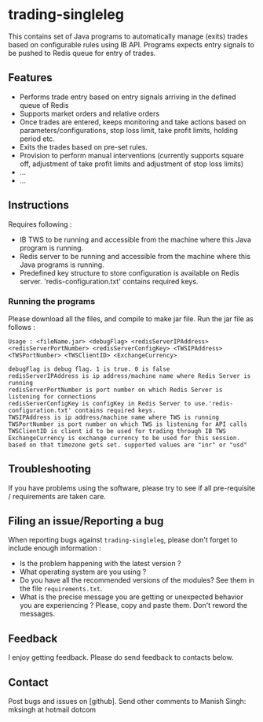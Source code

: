 # trading-singleleg
This contains set of Java programs to automatically manage (exits) trades based on configurable rules using IB API. 
Programs expects entry signals to be pushed to Redis queue for entry of trades.

## Features

  * Performs trade entry based on entry signals arriving in the defined queue of Redis
  * Supports market orders and relative orders
  * Once trades are entered, keeps monitoring and take actions based on parameters/configurations, stop loss limit, take profit limits, holding period etc.
  * Exits the trades based on pre-set rules.
  * Provision to perform manual interventions (currently supports square off, adjustment of take profit limits and adjustment of stop loss limits)
  * ...
  * ...

## Instructions

Requires following :
  * IB TWS to be running and accessible from the machine where this Java program is running.
  * Redis server to be running and accessible from the machine where this Java programs is running.
  * Predefined key structure to store configuration is available on Redis server. 'redis-configuration.txt' contains required keys.

### Running the programs

Please download all the files, and compile to make jar file. 
Run the jar file as follows :

	Usage : <fileName.jar> <debugFlag> <redisServerIPAddress> <redisServerPortNumber> <redisServerConfigKey> <TWSIPAddress> <TWSPortNumber> <TWSClientID> <ExchangeCurrency>

    debugFlag is debug flag. 1 is true. 0 is false
    redisServerIPAddress is ip address/machine name where Redis Server is running
    redisServerPortNumber is port number on which Redis Server is listening for connections        
    redisServerConfigKey is configKey in Redis Server to use.'redis-configuration.txt' contains required keys.  
    TWSIPAddress is ip address/machine name where TWS is running
    TWSPortNumber is port number on which TWS is listening for API calls
    TWSClientID is client id to be used for trading through IB TWS
    ExchangeCurrency is exchange currency to be used for this session. based on that timezone gets set. supported values are "inr" or "usd"

## Troubleshooting

If you have problems using the software, please try to see if all pre-requisite / requirements are taken care.

## Filing an issue/Reporting a bug

When reporting bugs against `trading-singleleg`, please don't forget to include enough information :

* Is the problem happening with the latest version ?
* What operating system are you using ?
* Do you have all the recommended versions of the modules? See them in
  the file `requirements.txt`.
* What is the precise message you are getting or unexpected behavior you are experiencing ? Please, copy and paste them.
  Don't reword the messages.
  
## Feedback

I enjoy getting feedback. Please do send feedback to contacts below.

## Contact

Post bugs and issues on [github]. 
Send other comments to Manish Singh: mksingh at hotmail dotcom
